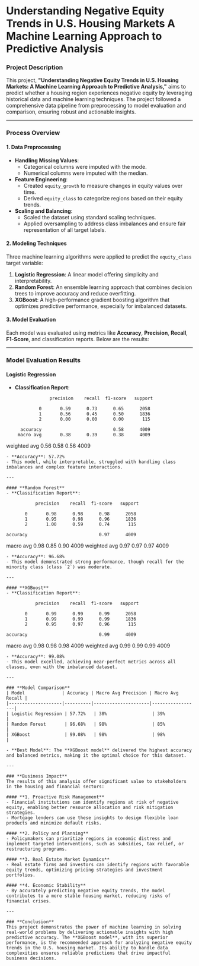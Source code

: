 # Understanding Negative Equity Trends in U.S. Housing Markets A Machine Learning Approach to Predictive Analysis

### **Project Description**
This project, **"Understanding Negative Equity Trends in U.S. Housing Markets: A Machine Learning Approach to Predictive Analysis,"** aims to predict whether a housing region experiences negative equity by leveraging historical data and machine learning techniques. The project followed a comprehensive data pipeline from preprocessing to model evaluation and comparison, ensuring robust and actionable insights.

---

### **Process Overview**

#### **1. Data Preprocessing**
- **Handling Missing Values**:
  - Categorical columns were imputed with the mode.
  - Numerical columns were imputed with the median.
- **Feature Engineering**:
  - Created `equity_growth` to measure changes in equity values over time.
  - Derived `equity_class` to categorize regions based on their equity trends.
- **Scaling and Balancing**:
  - Scaled the dataset using standard scaling techniques.
  - Applied oversampling to address class imbalances and ensure fair representation of all target labels.

#### **2. Modeling Techniques**
Three machine learning algorithms were applied to predict the `equity_class` target variable:

1. **Logistic Regression**: A linear model offering simplicity and interpretability.
2. **Random Forest**: An ensemble learning approach that combines decision trees to improve accuracy and reduce overfitting.
3. **XGBoost**: A high-performance gradient boosting algorithm that optimizes predictive performance, especially for imbalanced datasets.

#### **3. Model Evaluation**
Each model was evaluated using metrics like **Accuracy**, **Precision**, **Recall**, **F1-Score**, and classification reports. Below are the results:

---

### **Model Evaluation Results**

#### **Logistic Regression**
- **Classification Report**:
  ```
               precision    recall  f1-score   support

           0       0.59      0.73      0.65      2058
           1       0.56      0.45      0.50      1836
           2       0.00      0.00      0.00       115

    accuracy                           0.58      4009
   macro avg       0.38      0.39      0.38      4009
weighted avg       0.56      0.58      0.56      4009
  ```
- **Accuracy**: 57.72%
- This model, while interpretable, struggled with handling class imbalances and complex feature interactions.

---

#### **Random Forest**
- **Classification Report**:
  ```
               precision    recall  f1-score   support

           0       0.98      0.98      0.98      2058
           1       0.95      0.98      0.96      1836
           2       1.00      0.59      0.74       115

    accuracy                           0.97      4009
   macro avg       0.98      0.85      0.90      4009
weighted avg       0.97      0.97      0.97      4009
  ```
- **Accuracy**: 96.68%
- This model demonstrated strong performance, though recall for the minority class (class `2`) was moderate.

---

#### **XGBoost**
- **Classification Report**:
  ```
               precision    recall  f1-score   support

           0       0.99      0.99      0.99      2058
           1       0.99      0.99      0.99      1836
           2       0.95      0.97      0.96       115

    accuracy                           0.99      4009
   macro avg       0.98      0.98      0.98      4009
weighted avg       0.99      0.99      0.99      4009
  ```
- **Accuracy**: 99.08%
- This model excelled, achieving near-perfect metrics across all classes, even with the imbalanced dataset.

---

### **Model Comparison**
| Model              | Accuracy | Macro Avg Precision | Macro Avg Recall |
|--------------------|----------|---------------------|------------------|
| Logistic Regression | 57.72%   | 38%                 | 39%              |
| Random Forest       | 96.68%   | 98%                 | 85%              |
| XGBoost             | 99.08%   | 98%                 | 98%              |

- **Best Model**: The **XGBoost model** delivered the highest accuracy and balanced metrics, making it the optimal choice for this dataset.

---

### **Business Impact**
The results of this analysis offer significant value to stakeholders in the housing and financial sectors:

#### **1. Proactive Risk Management**
- Financial institutions can identify regions at risk of negative equity, enabling better resource allocation and risk mitigation strategies.
- Mortgage lenders can use these insights to design flexible loan products and minimize default risks.

#### **2. Policy and Planning**
- Policymakers can prioritize regions in economic distress and implement targeted interventions, such as subsidies, tax relief, or restructuring programs.

#### **3. Real Estate Market Dynamics**
- Real estate firms and investors can identify regions with favorable equity trends, optimizing pricing strategies and investment portfolios.

#### **4. Economic Stability**
- By accurately predicting negative equity trends, the model contributes to a more stable housing market, reducing risks of financial crises.

---

### **Conclusion**
This project demonstrates the power of machine learning in solving real-world problems by delivering actionable insights with high predictive accuracy. The **XGBoost model**, with its superior performance, is the recommended approach for analyzing negative equity trends in the U.S. housing market. Its ability to handle data complexities ensures reliable predictions that drive impactful business decisions.
